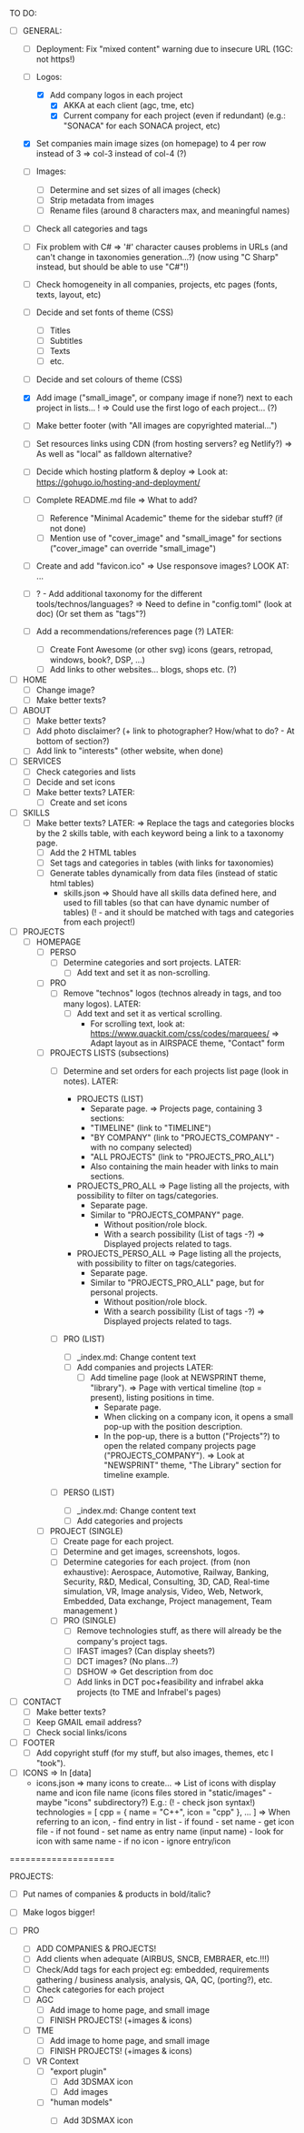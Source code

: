 TO DO:

- [ ] GENERAL:
  - [ ] Deployment: Fix "mixed content" warning due to insecure URL (1GC: not https!)
  - [ ] Logos:
    - [x] Add company logos in each project
      - [x] AKKA at each client (agc, tme, etc)
      - [x] Current company for each project (even if redundant)
        (e.g.: "SONACA" for each SONACA project, etc)
  - [x] Set companies main image sizes (on homepage) to 4 per row instead of 3
      => col-3 instead of col-4 (?)
  - [ ] Images:
    - [ ] Determine and set sizes of all images (check)
    - [ ] Strip metadata from images
    - [ ] Rename files (around 8 characters max, and meaningful names)
  - [ ] Check all categories and tags
  - [ ] Fix problem with C#
      => '#' character causes problems in URLs (and can't change in taxonomies generation...?)
      (now using "C Sharp" instead, but should be able to use "C#"!)
  - [ ] Check homogeneity in all companies, projects, etc pages (fonts, texts, layout, etc)
  - [ ] Decide and set fonts of theme (CSS)
    - [ ] Titles
    - [ ] Subtitles
    - [ ] Texts
    - [ ] etc.
  - [ ] Decide and set colours of theme (CSS)
  - [x] Add image ("small_image", or company image if none?) next to each project in lists...
    ! => Could use the first logo of each project... (?)
  - [ ] Make better footer (with "All images are copyrighted material...")
  - [ ] Set resources links using CDN (from hosting servers? eg Netlify?)
    => As well as "local" as falldown alternative?

  - [ ] Decide which hosting platform & deploy
      => Look at: https://gohugo.io/hosting-and-deployment/


  - [ ] Complete README.md file
    => What to add?
    - [ ] Reference "Minimal Academic" theme for the sidebar stuff? (if not done)
    - [ ] Mention use of "cover_image" and "small_image" for sections ("cover_image" can override "small_image")
  - [ ] Create and add "favicon.ico"
    => Use responsove images?
    LOOK AT:
        <picture class="photo-wide orientation-landscape loaded">
            <source media="(min-width: 1024px)" srcset="image_large.jpg, image_large_retina.jpg 2x">
            <source media="(min-width: 640px) and (max-width: 1024px)" srcset="image_medium.jpg, image_medium_retina.jpg 2x">
            ...
        </picture>
  - [ ] ? - Add additional taxonomy for the different tools/technos/languages?
      => Need to define in "config.toml" (look at doc)
      (Or set them as "tags"?)
  - [ ] Add a recommendations/references page (?)
  LATER:
    - [ ] Create Font Awesome (or other svg) icons (gears, retropad, windows, book?, DSP, ...)
    - [ ] Add links to other websites... blogs, shops etc. (?)

- [ ] HOME
  - [ ] Change image?
  - [ ] Make better texts?

- [ ] ABOUT
  - [ ] Make better texts?
  - [ ] Add photo disclaimer? (+ link to photographer? How/what to do? - At bottom of section?)
  - [ ] Add link to "interests" (other website, when done)

- [ ] SERVICES
  - [ ] Check categories and lists
  - [ ] Decide and set icons
  - [ ] Make better texts?
  LATER:
    - [ ] Create and set icons

- [ ] SKILLS
  - [ ] Make better texts?
  LATER:
    => Replace the tags and categories blocks by the 2 skills table, with each keyword being a link to a taxonomy page.
    - [ ] Add the 2 HTML tables
    - [ ] Set tags and categories in tables (with links for taxonomies)
    - [ ] Generate tables dynamically from data files (instead of static html tables)
      - skills.json => Should have all skills data defined here, and used to fill tables (so that can have dynamic number of tables)
        (! - and it should be matched with tags and categories from each project!)

- [ ] PROJECTS
  - [ ] HOMEPAGE
    - [ ] PERSO
      - [ ] Determine categories and sort projects.
      LATER:
        - [ ] Add text and set it as non-scrolling.
    - [ ] PRO
      - [ ] Remove "technos" logos (technos already in tags, and too many logos).
      LATER:
        - [ ] Add text and set it as vertical scrolling.
          - For scrolling text, look at:
            https://www.quackit.com/css/codes/marquees/
            => Adapt layout as in AIRSPACE theme, "Contact" form
    - [ ] PROJECTS LISTS (subsections)
      - [ ] Determine and set orders for each projects list page (look in notes).
      LATER:
        - PROJECTS (LIST)
          - Separate page.
          => Projects page, containing 3 sections:
          - "TIMELINE" (link to "TIMELINE")
          - "BY COMPANY" (link to "PROJECTS_COMPANY" - with no company selected)
          - "ALL PROJECTS" (link to "PROJECTS_PRO_ALL")
          - Also containing the main header with links to main sections.
        - PROJECTS_PRO_ALL
          => Page listing all the projects, with possibility to filter on tags/categories.
          - Separate page.
          - Similar to "PROJECTS_COMPANY" page.
            - Without position/role block.
            - With a search possibility (List of tags -?)
              => Displayed projects related to tags.
        - PROJECTS_PERSO_ALL
          => Page listing all the projects, with possibility to filter on tags/categories.
          - Separate page.
          - Similar to "PROJECTS_PRO_ALL" page, but for personal projects.
            - Without position/role block.
            - With a search possibility (List of tags -?)
              => Displayed projects related to tags.

      - [ ] PRO (LIST)
        - [ ] _index.md: Change content text
        - [ ] Add companies and projects
        LATER:
          - [ ] Add timeline page (look at NEWSPRINT theme, "library").
            => Page with vertical timeline (top = present), listing positions in time.
            - Separate page.
            - When clicking on a company icon, it opens a small pop-up with the position description.
            - In the pop-up, there is a button ("Projects"?) to open the related company projects page ("PROJECTS_COMPANY").
              => Look at "NEWSPRINT" theme, "The Library" section for timeline example.

      - [ ] PERSO (LIST)
        - [ ] _index.md: Change content text
        - [ ] Add categories and projects

    - [ ] PROJECT (SINGLE)
      - [ ] Create page for each project.
      - [ ] Determine and get images, screenshots, logos.
      - [ ] Determine categories for each project.
        (from (non exhaustive):
            Aerospace, Automotive, Railway, Banking, Security, R&D, Medical, Consulting, 3D, CAD, Real-time simulation, VR, Image analysis, Video, Web, Network, Embedded, Data exchange, Project management, Team management
        )
      - [ ] PRO (SINGLE)
        - [ ] Remove technologies stuff, as there will already be the company's project tags.
        - [ ] IFAST images? (Can display sheets?)
        - [ ] DCT images? (No plans...?)
        - [ ] DSHOW => Get description from doc
        - [ ] Add links in DCT poc+feasibility and infrabel akka projects (to TME and Infrabel's pages)

- [ ] CONTACT
  - [ ] Make better texts?
  - [ ] Keep GMAIL email address?
  - [ ] Check social links/icons

- [ ] FOOTER
  - [ ] Add copyright stuff (for my stuff, but also images, themes, etc I "took").

- [ ] ICONS
  => In [data]
    - icons.json => many icons to create...
        => List of icons with display name and icon file name (icons files stored in "static/images" - maybe "icons" subdirectory?)
        E.g.: (! - check json syntax!)
            technologies = [
                cpp = {
                    name = "C++",
                    icon = "cpp"
                },
                ...
            ]
            => When referring to an icon,
                - find entry in list
                - if found
                    - set name
                    - get icon file
                - if not found
                    - set name as entry name (input name)
                    - look for icon with same name
                    - if no icon
                        - ignore entry/icon

====================

PROJECTS:

- [ ] Put names of companies & products in bold/italic?
- [ ] Make logos bigger!

- [ ] PRO
  - [ ] ADD COMPANIES & PROJECTS!
  - [ ] Add clients when adequate (AIRBUS, SNCB, EMBRAER, etc.!!!)
  - [ ] Check/Add tags for each project
    eg: embedded, requirements gathering / business analysis, analysis, QA, QC, (porting?), etc.
  - [ ] Check categories for each project
  - [ ] AGC
    - [ ] Add image to home page, and small image
    - [ ] FINISH PROJECTS! (+images & icons)
  - [ ] TME
    - [ ] Add image to home page, and small image
    - [ ] FINISH PROJECTS! (+images & icons)
  - [ ] VR Context
    - [ ] "export plugin"
      - [ ] Add 3DSMAX icon
      - [ ] Add images
    - [ ] "human models"
      - [ ] Add 3DSMAX icon

